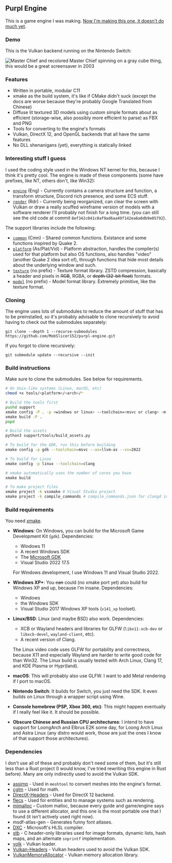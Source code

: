 ## Purpl Engine

This is a game engine I was making. [Now I'm making this one, it doesn't do much yet](https://github.com/RandomcodeDev/chifir-engine).

### Demo

This is the Vulkan backend running on the Nintendo Switch:

![Master Chief and recolored Master Chief spinning on a gray cube thing, this would be a great screensaver in 2003](purpl_switch.gif)

### Features

- Written in portable, modular C11
- xmake as the build system, it's like if CMake didn't suck (except the docs are worse because they're probably Google Translated from Chinese)
- Diffuse lit textured 3D models using custom simple formats about as efficient (storage-wise, also possibly more efficient to parse) as FBX and PNG
- Tools for converting to the engine's formats
- Vulkan, DirectX 12, and OpenGL backends that all have the same features
- No DLL shenanigans (yet), everything is statically linked

### Interesting stuff I guess

I used the coding style used in the Windows NT kernel for this, because I think it's pretty cool.
The engine is made of these components (some have prefixes, like NT, others don't, like Win32):

- [`engine`](engine) (Eng) - Currently contains a camera structure and function, a transform structure, Discord rich presence, and some ECS stuff.
- [`render`](engine/render) (Rdr) - Currently being reorganized, can clear the screen with Vulkan or draw a really scuffed wireframe
  version of models with a software renderer I'll probably not finish for a long time.
  (you can still see the old code at commit `8ef342c041c0af9ad6aa49f142ea6a0db9e05792`).

The support libraries include the following:

- [`common`](common) (Cmn) - Shared common functions. Existance and some functions inspired by Quake 2.
- [`platform`](platform) (As/Plat/Vid) - Platform abstraction, handles the compiler(s) used for that platform but also OS functions,
  also handles "video" (another Quake 2 idea sort of), through functions that hide most details about the underlying window and such.
- [`texture`](util/texture) (no prefix) - Texture format library. ZSTD compression, basically a header and pixels in ~~RGB~~, RGBA, or ~~depth
(32-bit float)~~ formats.
- [`model`](util/model) (no prefix) - Model format library. Extremely primitive, like the texture format.

### Cloning

The engine uses lots of submodules to reduce the amount of stuff that has to be
preinstalled, so it's probably advisable to clone recursively to avoid having to
check out the submodules separately:

```
git clone --depth 1 --recurse-submodules https://github.com/MobSlicer152/purpl-engine.git
```

If you forgot to clone recursively:

```
git submodule update --recursive --init
```

### Build instructions

Make sure to clone the submodules. See below for requirements.

```sh
# On Unix-like systems (Linux, macOS, etc)
chmod +x tools/<platform</<arch>/*

# Build the tools first
pushd support
xmake config -P . -p <windows or linux> --toolchain=<msvc or clang> -m release # xmake defaults to release, but just in case that changes, this command doesn't hurt
xmake build -P .
popd

# Build the assets
python3 support/tools/build_assets.py

# To build for the GDK, run this before building
xmake config -p gdk --toolchain=msvc --as=llvm-as --vs=2022

# To build for Linux
xmake config -p linux --toolchain=clang

# xmake automatically uses the number of cores you have
xmake build

# To make project files
xmake project -k vsxmake # Visual Studio project
xmake project -k compile_commands # compile_commands.json for clangd in VS Code or Neovim
```

### Build requirements

You need [xmake](https://github.com/xmake-io/xmake).

- __Windows__:
  On Windows, you can build for the Microsoft Game Development Kit (`gdk`).
  Dependencies:
  - Windows 11
  - A recent Windows SDK
  - The [Microsoft GDK](https://github.com/microsoft/PGDK)
  - Visual Studio 2022 17.5

  For Windows development, I use Windows 11 and Visual Studio 2022.

- __Windows XP+__:
  You ~~can~~ could (no xmake port yet) also build for Windows XP and up, because I'm insane.
  Dependencies:
  - Windows
  - the Windows SDK
  - Visual Studio 2017 Windows XP tools (`v141_xp` toolset).

- __Linux/BSD__:
  Linux (and maybe BSD) also work.
  Dependencies:
  - XCB or Wayland headers and libraries for GLFW (`libx11-xcb-dev` or
    `libxcb-devel`, `wayland-client`, etc).
  - A recent version of Clang.

  The Linux video code uses GLFW for portability and correctness, because X11 and especially Wayland
  are harder to write good code for than Win32. The Linux build is usually tested with Arch Linux, Clang 17,
  and KDE Plasma or Hypr(land).

- __macOS__:
  This will probably also use GLFW. I want to add Metal rendering if I port to macOS.

- __Nintendo Switch__:
  It builds for Switch, you just need the SDK. It even builds on Linux through a wrapper script using Wine.

- __Console homebrew (PSP, Xbox 360, etc)__:
  This might happen eventually if I really feel like it. It should be possible.

- __Obscure Chinese and Russian CPU architectures__:
  I intend to have support for LoongArch and Elbrus E2K some day, for Loong Arch Linux and Astra Linux (any distro would work,
  those are just the ones I know of that support those architectures).

### Dependencies

I don't use all of these and probably don't need some of them, but it's still less than a Rust project (I would know, I've tried rewriting
this engine in Rust before). Many are only indirectly used to avoid the Vulkan SDK.

- [assimp](https://github.com/assimp/assimp) - Used in `meshtool` to convert meshes into the engine's format.
- [cglm](https://github.com/recp/cglm) - Used for math.
- [DirectX-Headers](https://github.com/Microsoft/DirectX-Headers) - Used for DirectX 12 backend.
- [flecs](https://github.com/SanderMertens/flecs) - Used for entities and to manage systems such as rendering.
- [mimalloc](https://github.com/Microsoft/mimalloc) - Custom malloc, because every guide and game/engine says to use a different allocator,
  and this one is the most portable one that I found (it isn't actively used right now).
- msdf-atlas-gen - Generates funny font atlases.
- [DXC](https://github.com/Microsoft/DirectXShaderCompiler) - Microsoft's HLSL compiler.
- [stb](https://github.com/nothings/stb) - C header-only libraries used for image formats, dynamic lists, hash maps, and an alternate `snprintf`
  implementation.
- [volk](https://github.com/zeux/volk) - Vulkan loader.
- [Vulkan-Headers](https://github.com/KhronosGroup/Vulkan-Headers) - Vulkan headers used to avoid the Vulkan SDK.
- [VulkanMemoryAllocator](https://github.com/GPUOpen-LibrariesAndSDKs/VulkanMemoryAllocator) - Vulkan memory allocation library.
